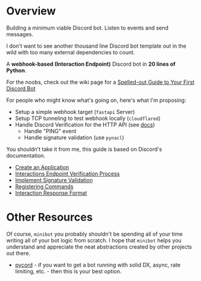 # Overview
Building a minimum viable Discord bot. Listen to events and send messages. 

I don't want to see another thousand line Discord bot template out in the wild with too many external dependencies to count. 

A **webhook-based (Interaction Endpoint)** Discord bot in **20 lines of Python**.

For the noobs, check out the wiki page for a [Spelled-out Guide to Your First Discord Bot](https://github.com/hitorilabs/minibot/wiki/Spelled-out-Guide-to-Your-First-Discord-Bot)

For people who might know what's going on, here's what I'm proposing:
- Setup a simple webhook target (`fastapi` Server)
- Setup TCP tunneling to test webhook locally (`cloudflared`)
- Handle Discord Verification for the HTTP API (see [docs](https://discord.com/developers/docs/tutorials/upgrading-to-application-commands#adding-an-interactions-endpoint-url))
  - Handle "PING" event
  - Handle signature validation (use `pynacl`)

You shouldn't take it from me, this guide is based on Discord's documentation.
- [Create an Application](https://discord.com/developers/applications)
- [Interactions Endpoint Verification Process](https://discord.com/developers/docs/tutorials/upgrading-to-application-commands#adding-an-interactions-endpoint-url)
- [Implement Signature Validation](https://discord.com/developers/docs/interactions/receiving-and-responding#security-and-authorization)
- [Registering Commands](https://discord.com/developers/docs/interactions/application-commands#registering-a-command)
- [Interaction Response Format](https://discord.com/developers/docs/interactions/receiving-and-responding#responding-to-an-interaction)

# Other Resources

Of course, `minibot` you probably shouldn't be spending all of your time writing all of your bot logic from scratch. I hope that `minibot` helps you understand and appreciate the neat abstractions created by other projects out there.

- [pycord](https://docs.pycord.dev/) - if you want to get a bot running with solid DX, async, rate limiting, etc. - then this is your best option. 